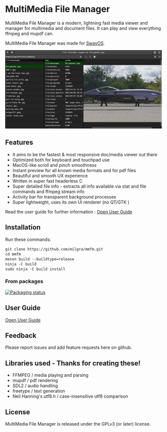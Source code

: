 # MultiMedia File Manager

MultiMedia File Manager is a modern, lightning fast media viewer and manager for multimedia and document files. It can play and view everything ffmpeg and mupdf can.

MultiMedia File Manager was made for [SwayOS](https://swayos.github.io).

![alt text](screenshot.png)

## Features ##

- It aims to be the fastest & most responsive doc/media viewer out there
- Optimized both for keyboard and touchpad use
- MacOS-like scroll and pinch smoothness
- Instant preview for all known media formats and for pdf files
- Beautiful and smooth UX experience
- Written in super fast headerless C
- Super detailed file info - extracts all info available via stat and file commands and ffmpeg stream info
- Activity bar for transparent background processes
- Super lightweight, uses its own UI renderer (no QT/GTK )

Read the user guide for further information : [Open User Guide](MANUAL.md)

## Installation ##

Run these commands:

```
git clone https://github.com/milgra/mmfm.git
cd mmfm
meson build --buildtype=release
ninja -C build
sudo ninja -C build install
```

### From packages

[![Packaging status](https://repology.org/badge/tiny-repos/mmfm.svg)](https://repology.org/project/mmfm/versions)

## User Guide ##

[Open User Guide](doc/USER.md)

## Feedback ##

Please report issues and add feature requests here on github.

## Libraries used - Thanks for creating these! ##

- FFMPEG / media playing and parsing
- mupdf / pdf rendering
- SDL2 / audio handling
- freetype / text generation
- Neil Hanning's utf8.h / case-insensitive utf8 comparison

## License ##

MultiMedia File Manager is released under the GPLv3 (or later) license.